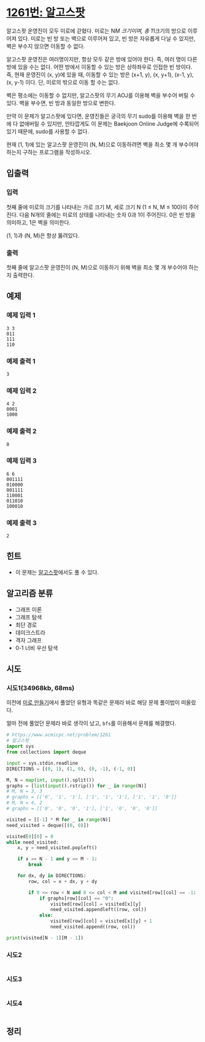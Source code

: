 # [1261번: 알고스팟](https://www.acmicpc.net/problem/1261)

알고스팟 운영진이 모두 미로에 갇혔다. 미로는 N*M 크기이며, 총 1*1크기의 방으로 이루어져 있다. 미로는 빈 방 또는 벽으로 이루어져 있고, 빈 방은 자유롭게 다닐 수 있지만, 벽은 부수지 않으면 이동할 수
없다.

알고스팟 운영진은 여러명이지만, 항상 모두 같은 방에 있어야 한다. 즉, 여러 명이 다른 방에 있을 수는 없다. 어떤 방에서 이동할 수 있는 방은 상하좌우로 인접한 빈 방이다. 즉, 현재 운영진이 (x, y)에 있을
때, 이동할 수 있는 방은 (x+1, y), (x, y+1), (x-1, y), (x, y-1) 이다. 단, 미로의 밖으로 이동 할 수는 없다.

벽은 평소에는 이동할 수 없지만, 알고스팟의 무기 AOJ를 이용해 벽을 부수어 버릴 수 있다. 벽을 부수면, 빈 방과 동일한 방으로 변한다.

만약 이 문제가 알고스팟에 있다면, 운영진들은 궁극의 무기 sudo를 이용해 벽을 한 번에 다 없애버릴 수 있지만, 안타깝게도 이 문제는 Baekjoon Online Judge에 수록되어 있기 때문에, sudo를
사용할 수 없다.

현재 (1, 1)에 있는 알고스팟 운영진이 (N, M)으로 이동하려면 벽을 최소 몇 개 부수어야 하는지 구하는 프로그램을 작성하시오.

## 입출력

### 입력

첫째 줄에 미로의 크기를 나타내는 가로 크기 M, 세로 크기 N (1 ≤ N, M ≤ 100)이 주어진다. 다음 N개의 줄에는 미로의 상태를 나타내는 숫자 0과 1이 주어진다. 0은 빈 방을 의미하고, 1은 벽을
의미한다.

(1, 1)과 (N, M)은 항상 뚫려있다.

### 출력

첫째 줄에 알고스팟 운영진이 (N, M)으로 이동하기 위해 벽을 최소 몇 개 부수어야 하는지 출력한다.

## 예제

### 예제 입력 1

```text
3 3
011
111
110
```

### 예제 출력 1

```text
3
```

### 예제 입력 2

```text
4 2
0001
1000
```

### 예제 출력 2

```text
0
```

### 예제 입력 3

```text
6 6
001111
010000
001111
110001
011010
100010
```

### 예제 출력 3

```text
2
```

## 힌트

- 이 문제는 [알고스팟](https://algospot.com/judge/problem/read/BOJ)에서도 풀 수 있다.

## 알고리즘 분류

- 그래프 이론
- 그래프 탐색
- 최단 경로
- 데이크스트라
- 격자 그래프
- 0-1 너비 우선 탐색

## 시도

### 시도1(34968kb, 68ms)

이전에 [미로 만들기](./baekjoon_2665.md)에서 풀었던 유형과 똑같은 문제라 바로 해당 문제 풀이법이 떠올랐다.

얼마 전에 풀었던 문제라 바로 생각이 났고, `bfs`를 이용해서 문제를 해결했다.

```python
# https://www.acmicpc.net/problem/1261
# 알고스팟
import sys
from collections import deque

input = sys.stdin.readline
DIRECTIONS = [(0, 1), (1, 0), (0, -1), (-1, 0)]

M, N = map(int, input().split())
graphs = [list(input().rstrip()) for _ in range(N)]
# M, N = 3, 3
# graphs = [['0', '1', '1'], ['1', '1', '1'], ['1', '1', '0']]
# M, N = 4, 2
# graphs = [['0', '0', '0', '1'], ['1', '0', '0', '0']]

visited = [[-1] * M for _ in range(N)]
need_visited = deque([(0, 0)])

visited[0][0] = 0
while need_visited:
    x, y = need_visited.popleft()

    if x == N - 1 and y == M - 1:
        break

    for dx, dy in DIRECTIONS:
        row, col = x + dx, y + dy

        if 0 <= row < N and 0 <= col < M and visited[row][col] == -1:
            if graphs[row][col] == "0":
                visited[row][col] = visited[x][y]
                need_visited.appendleft((row, col))
            else:
                visited[row][col] = visited[x][y] + 1
                need_visited.append((row, col))

print(visited[N - 1][M - 1])
```

### 시도2



```python

```

### 시도3

```python

```

### 시도4

```python

```

## 정리

